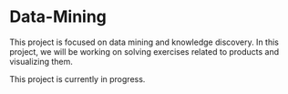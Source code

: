 # Data-Mining

This project is focused on data mining and knowledge discovery. In this project, we will be working on solving exercises related to products and visualizing them.

This project is currently in progress.

